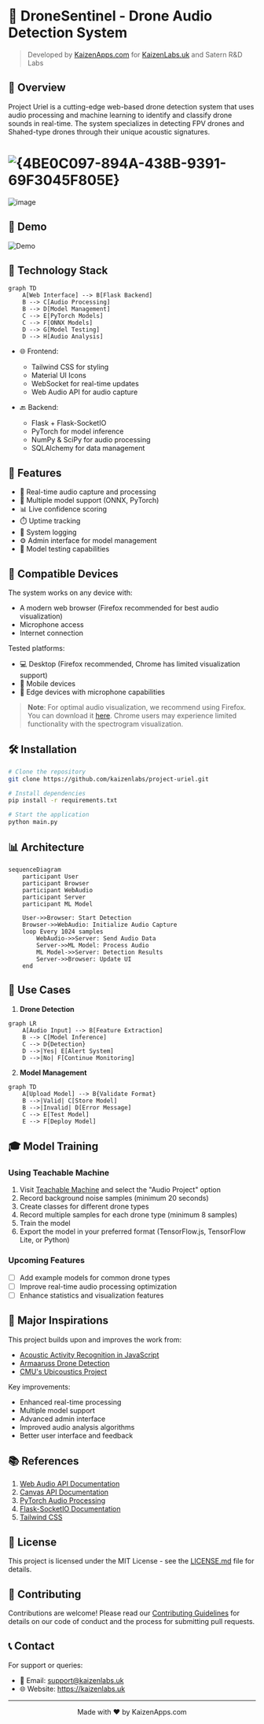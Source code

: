 # 🎯 DroneSentinel - Drone Audio Detection System

> Developed by [KaizenApps.com](https://KaizenApps.com) for [KaizenLabs.uk](https://KaizenLabs.uk) and Satern R&D Labs

## 🌟 Overview

Project Uriel is a cutting-edge web-based drone detection system that uses audio processing and machine learning to identify and classify drone sounds in real-time. The system specializes in detecting FPV drones and Shahed-type drones through their unique acoustic signatures.

# ![{4BE0C097-894A-438B-9391-69F3045F805E}](https://github.com/user-attachments/assets/98f03e2c-6f4e-451f-b6ab-dd3230b5d586)

![image](https://github.com/user-attachments/assets/1c6acd55-3404-4dba-bfc1-57597b49d964)


## 🎥 Demo

![Demo](demo.gif)

## 🔧 Technology Stack

```mermaid
graph TD
    A[Web Interface] --> B[Flask Backend]
    B --> C[Audio Processing]
    B --> D[Model Management]
    C --> E[PyTorch Models]
    C --> F[ONNX Models]
    D --> G[Model Testing]
    D --> H[Audio Analysis]
```

- 🌐 Frontend:
  - Tailwind CSS for styling
  - Material UI Icons
  - WebSocket for real-time updates
  - Web Audio API for audio capture

- 🔙 Backend:
  - Flask + Flask-SocketIO
  - PyTorch for model inference
  - NumPy & SciPy for audio processing
  - SQLAlchemy for data management

## 🚀 Features

- 🎤 Real-time audio capture and processing
- 🤖 Multiple model support (ONNX, PyTorch)
- 📊 Live confidence scoring
- ⏱️ Uptime tracking
- 📝 System logging
- ⚙️ Admin interface for model management
- 🧪 Model testing capabilities

## 📱 Compatible Devices

The system works on any device with:
- A modern web browser (Firefox recommended for best audio visualization)
- Microphone access
- Internet connection

Tested platforms:
- 💻 Desktop (Firefox recommended, Chrome has limited visualization support)
- 📱 Mobile devices
- 🎯 Edge devices with microphone capabilities

> **Note**: For optimal audio visualization, we recommend using Firefox. You can download it [here](https://www.mozilla.org/firefox/new/). Chrome users may experience limited functionality with the spectrogram visualization.

## 🛠️ Installation

```bash
# Clone the repository
git clone https://github.com/kaizenlabs/project-uriel.git

# Install dependencies
pip install -r requirements.txt

# Start the application
python main.py
```

## 📊 Architecture

```mermaid
sequenceDiagram
    participant User
    participant Browser
    participant WebAudio
    participant Server
    participant ML Model

    User->>Browser: Start Detection
    Browser->>WebAudio: Initialize Audio Capture
    loop Every 1024 samples
        WebAudio->>Server: Send Audio Data
        Server->>ML Model: Process Audio
        ML Model->>Server: Detection Results
        Server->>Browser: Update UI
    end
```

## 🎯 Use Cases

1. **Drone Detection**
```mermaid
graph LR
    A[Audio Input] --> B[Feature Extraction]
    B --> C[Model Inference]
    C --> D{Detection}
    D -->|Yes| E[Alert System]
    D -->|No| F[Continue Monitoring]
```

2. **Model Management**
```mermaid
graph TD
    A[Upload Model] --> B{Validate Format}
    B -->|Valid| C[Store Model]
    B -->|Invalid| D[Error Message]
    C --> E[Test Model]
    E --> F[Deploy Model]
```

## 🎓 Model Training

### Using Teachable Machine
1. Visit [Teachable Machine](https://teachablemachine.withgoogle.com/train) and select the "Audio Project" option
2. Record background noise samples (minimum 20 seconds)
3. Create classes for different drone types
4. Record multiple samples for each drone type (minimum 8 samples)
5. Train the model
6. Export the model in your preferred format (TensorFlow.js, TensorFlow Lite, or Python)

### Upcoming Features
- [ ] Add example models for common drone types
- [ ] Improve real-time audio processing optimization
- [ ] Enhance statistics and visualization features

## 🌟 Major Inspirations

This project builds upon and improves the work from:
- [Acoustic Activity Recognition in JavaScript](https://dev.to/devdevcharlie/acoustic-activity-recognition-in-javascript-2go4)
- [Armaaruss Drone Detection](https://github.com/Armaaruss/Armaaruss.github.io)
- [CMU's Ubicoustics Project](http://www.gierad.com/assets/ubicoustics/ubicoustics.pdf)

Key improvements:
- Enhanced real-time processing
- Multiple model support
- Advanced admin interface
- Improved audio analysis algorithms
- Better user interface and feedback

## 📚 References

1. [Web Audio API Documentation](https://developer.mozilla.org/en-US/docs/Web/API/Web_Audio_API)
2. [Canvas API Documentation](https://developer.mozilla.org/en-US/docs/Web/API/Canvas_API)
3. [PyTorch Audio Processing](https://pytorch.org/audio/stable/index.html)
4. [Flask-SocketIO Documentation](https://flask-socketio.readthedocs.io/)
5. [Tailwind CSS](https://tailwindcss.com/)

## 📄 License

This project is licensed under the MIT License - see the [LICENSE.md](LICENSE.md) file for details.

## 🤝 Contributing

Contributions are welcome! Please read our [Contributing Guidelines](CONTRIBUTING.md) for details on our code of conduct and the process for submitting pull requests.

## 📞 Contact

For support or queries:
- 📧 Email: support@kaizenlabs.uk
- 🌐 Website: https://kaizenlabs.uk

---

<p align="center">Made with ❤️ by KaizenApps.com</p>
